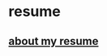 # resume

## <a href="https://github.com/yuanhaoyu/resume/blob/master/resume.html">about my resume</a>
